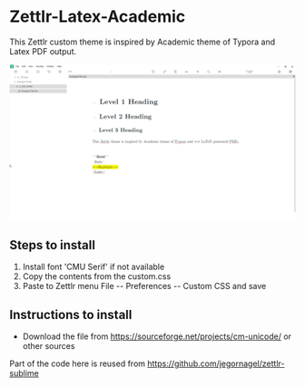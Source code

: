 # Zettlr-Latex-Academic

This Zettlr custom theme is inspired by Academic theme of Typora and Latex PDF output. 

![](image.png)

## Steps to install
1. Install font 'CMU Serif' if not available
2. Copy the contents from the custom.css
3. Paste to Zettlr menu File -- Preferences -- Custom CSS and save 

## Instructions to install 
- Download the file from https://sourceforge.net/projects/cm-unicode/ or other sources

Part of the code here is reused from https://github.com/jegornagel/zettlr-sublime


